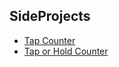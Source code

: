 SideProjects
--------------

* [Tap Counter](https://github.com/rocooshiang/LearningSwiftRecord/tree/ModifyBranch/SideProjects/list/TapCounter)
* [Tap or Hold Counter](https://github.com/rocooshiang/LearningSwiftRecord/tree/master/SideProjects/list/GestureRecognizer)
